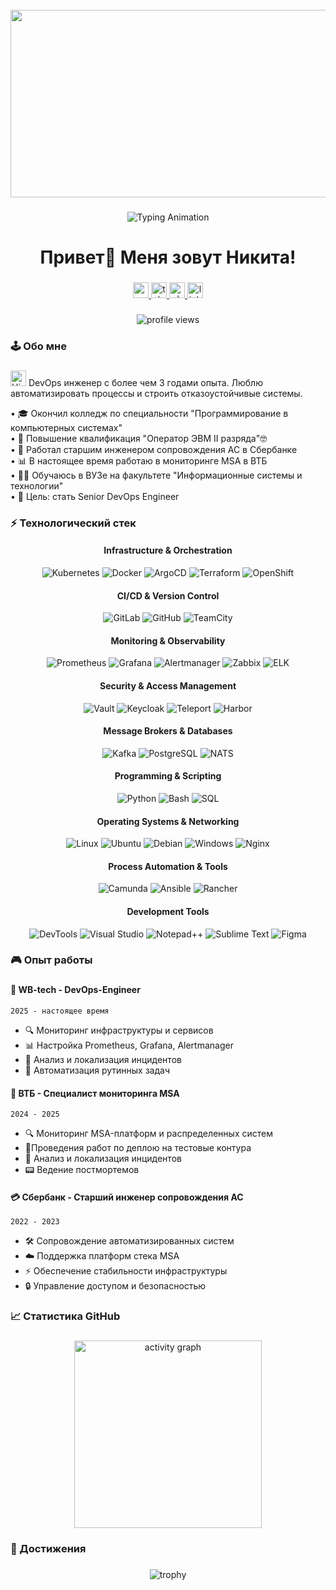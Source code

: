 <br clear="both">

<div align="center">
   <img height="300" width="600" src="https://raw.githubusercontent.com/abhisheknaiidu/abhisheknaiidu/master/code.gif"  />
</div>

###

<div align="center">
  <img src="https://readme-typing-svg.herokuapp.com/?font=Press+Start+2P&size=18&duration=4000&color=00FF00&center=true&vCenter=true&width=500&lines=DevOps+Engineer;Kubernetes+Specialist;Monitoring+Expert;SRE+Enthusiast" alt="Typing Animation" />
</div>

###

<h1 align="center">Привет👋 Меня зовут Никита!</h1>

###

<div align="center">
  <a href="mailto:morozov.nikitosss.2003@gmail.com" target="_blank">
    <img src="https://img.shields.io/static/v1?message=Gmail&logo=gmail&label=&color=EA4335&logoColor=white&labelColor=&style=for-the-badge" height="25" alt="gmail logo"  />
  </a>
  <a href="http://t.me/Foxeggg" target="_blank">
    <img src="https://img.shields.io/static/v1?message=Telegram&logo=telegram&label=&color=26A5E4&logoColor=white&labelColor=&style=for-the-badge" height="25" alt="telegram logo"  />
  </a>
  <a href="tel:+79372108862" target="_blank">
    <img src="https://custom-icon-badges.demolab.com/badge/Phone-25D366?style=for-the-badge&logo=phone&logoColor=white" height="25" alt="phone logo"  />
  </a>
  <a href="https://www.linkedin.com/in/your-profile" target="_blank">
    <img src="https://img.shields.io/static/v1?message=LinkedIn&logo=linkedin&label=&color=0A66C2&logoColor=white&labelColor=&style=for-the-badge" height="25" alt="linkedin logo"  />
  </a>
</div>

###

<div align="center">
  <img src="https://komarev.com/ghpvc/?username=Foxeggg&label=Profile%20Views&color=0e75b6&style=flat" alt="profile views" />
</div>

###

<h3 align="left">🕹️ Обо мне</h3>

###

<p align="left">
  <img src="https://media.giphy.com/media/hvRJCLFzcasrR4ia7z/giphy.gif" width="25" alt="Hi">
  DevOps инженер с более чем 3 годами опыта. Люблю автоматизировать процессы и строить отказоустойчивые системы.
</p>

<div align="left">
  • 🎓 Окончил колледж по специальности "Программирование в компьютерных системах"<br>
  • 🔧 Повышение квалификация "Оператор ЭВМ II разряда"🤓<br>
  • 💼 Работал старшим инженером сопровождения АС в Сбербанке<br>
  • 📊 В настоящее время работаю в мониторинге MSA в ВТБ<br>
  • 👨‍🎓 Обучаюсь в ВУЗе на факультете "Информационные системы и технологии"<br>
  • 🎯 Цель: стать Senior DevOps Engineer
</div>

###

<h3 align="left">⚡ Технологический стек</h3>

<div align="center">

#### **Infrastructure & Orchestration**
![Kubernetes](https://img.shields.io/badge/Kubernetes-326CE5?style=for-the-badge&logo=kubernetes&logoColor=white)
![Docker](https://img.shields.io/badge/Docker-2496ED?style=for-the-badge&logo=docker&logoColor=white)
![ArgoCD](https://img.shields.io/badge/ArgoCD-EF7B4D?style=for-the-badge&logo=argo&logoColor=white)
![Terraform](https://img.shields.io/badge/Terraform-7B42BC?style=for-the-badge&logo=terraform&logoColor=white)
![OpenShift](https://img.shields.io/badge/OpenShift-EE0000?style=for-the-badge&logo=redhatopenshift&logoColor=white)

#### **CI/CD & Version Control**
![GitLab](https://img.shields.io/badge/GitLab-FC6D26?style=for-the-badge&logo=gitlab&logoColor=white)
![GitHub](https://img.shields.io/badge/GitHub-181717?style=for-the-badge&logo=github&logoColor=white)
![TeamCity](https://img.shields.io/badge/TeamCity-000000?style=for-the-badge&logo=teamcity&logoColor=white)

#### **Monitoring & Observability**
![Prometheus](https://img.shields.io/badge/Prometheus-E6522C?style=for-the-badge&logo=prometheus&logoColor=white)
![Grafana](https://img.shields.io/badge/Grafana-F46800?style=for-the-badge&logo=grafana&logoColor=white)
![Alertmanager](https://img.shields.io/badge/Alertmanager-000000?style=for-the-badge)
![Zabbix](https://img.shields.io/badge/Zabbix-00AFF0?style=for-the-badge)
![ELK](https://img.shields.io/badge/ELK/EFK-005571?style=for-the-badge&logo=elasticstack&logoColor=white)

#### **Security & Access Management**
![Vault](https://img.shields.io/badge/Vault-FFEC6E?style=for-the-badge&logo=vault&logoColor=000)
![Keycloak](https://img.shields.io/badge/Keycloak-ED8B00?style=for-the-badge&logo=keycloak&logoColor=white)
![Teleport](https://img.shields.io/badge/Teleport-000000?style=for-the-badge)
![Harbor](https://img.shields.io/badge/Harbor-60B932?style=for-the-badge)

#### **Message Brokers & Databases**
![Kafka](https://img.shields.io/badge/Kafka-231F20?style=for-the-badge&logo=apachekafka&logoColor=white)
![PostgreSQL](https://img.shields.io/badge/PostgreSQL-4169E1?style=for-the-badge&logo=postgresql&logoColor=white)
![NATS](https://img.shields.io/badge/NATS-199C97?style=for-the-badge&logo=nats&logoColor=white)

#### **Programming & Scripting**
![Python](https://img.shields.io/badge/Python-3776AB?style=for-the-badge&logo=python&logoColor=white)
![Bash](https://img.shields.io/badge/Bash-4EAA25?style=for-the-badge&logo=gnubash&logoColor=white)
![SQL](https://img.shields.io/badge/SQL-4479A1?style=for-the-badge&logo=postgresql&logoColor=white)

#### **Operating Systems & Networking**
![Linux](https://img.shields.io/badge/Linux-FCC624?style=for-the-badge&logo=linux&logoColor=black)
![Ubuntu](https://img.shields.io/badge/Ubuntu-E95420?style=for-the-badge&logo=ubuntu&logoColor=white)
![Debian](https://img.shields.io/badge/Debian-A81D33?style=for-the-badge&logo=debian&logoColor=white)
![Windows](https://img.shields.io/badge/Windows-0078D6?style=for-the-badge&logo=windows&logoColor=white)
![Nginx](https://img.shields.io/badge/Nginx-009639?style=for-the-badge&logo=nginx&logoColor=white)

#### **Process Automation & Tools**
![Camunda](https://img.shields.io/badge/Camunda-0072CE?style=for-the-badge)
![Ansible](https://img.shields.io/badge/Ansible-EE0000?style=for-the-badge&logo=ansible&logoColor=white)
![Rancher](https://img.shields.io/badge/Rancher-0075A8?style=for-the-badge)

#### **Development Tools**
![DevTools](https://img.shields.io/badge/DevTools-61DAFB?style=for-the-badge&logo=dev.to&logoColor=black)
![Visual Studio](https://img.shields.io/badge/Visual%20Studio-5C2D91?style=for-the-badge&logo=visualstudio&logoColor=white)
![Notepad++](https://img.shields.io/badge/Notepad++-90E59A?style=for-the-badge&logo=notepad%2B%2B&logoColor=black)
![Sublime Text](https://img.shields.io/badge/Sublime_Text-FF9800?style=for-the-badge&logo=sublimetext&logoColor=white)
![Figma](https://img.shields.io/badge/Figma-F24E1E?style=for-the-badge&logo=figma&logoColor=white)

</div>

###

<h3 align="left">🎮 Опыт работы</h3>

###

<div align="left">
  <h4>🎯 <b>WB-tech</b> - DevOps-Engineer </h4>
  <p><code>2025 - настоящее время</code></p>
  <ul>
    <li>🔍 Мониторинг инфраструктуры и сервисов</li>
    <li>📊 Настройка Prometheus, Grafana, Alertmanager</li>
    <li>🚨 Анализ и локализация инцидентов</li>
    <li>🤖 Автоматизация рутинных задач</li>
  </ul>

   
  <h4>🎯 <b>ВТБ</b> - Специалист мониторинга MSA</h4>
  <p><code>2024 - 2025</code></p>
  <ul>
    <li>🔍 Мониторинг MSA-платформ и распределенных систем</li>
    <li>📘Проведения работ по деплою на тестовые контура</li>
    <li>💊 Анализ и локализация инцидентов</li>
    <li>📟 Ведение постмортемов</li>
  </ul>

  <h4>💳 <b>Сбербанк</b> - Старший инженер сопровождения АС</h4>
  <p><code>2022 - 2023</code></p>
  <ul>
    <li>🛠️ Сопровождение автоматизированных систем</li>
    <li>☁️ Поддержка платформ стека MSA</li>
    <li>⚡ Обеспечение стабильности инфраструктуры</li>
    <li>🔒 Управление доступом и безопасностью</li>
  </ul>
</div>

###

<h3 align="left">📈 Статистика GitHub</h3>

###

<div align="center">
  <img src="https://github-readme-activity-graph.vercel.app/graph?username=Foxeggg&theme=react-dark&bg_color=0D1117&hide_border=true&area=true" height="300" alt="activity graph" />
</div>

###

<h3 align="left">🎯 Достижения</h3>

###

<div align="center">
  <img src="https://github-profile-trophy.vercel.app/?username=Foxeggg&theme=radical&no-frame=true&no-bg=false&margin-w=4&row=2&column=4" alt="trophy" />
</div>


